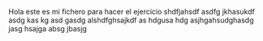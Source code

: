 Hola este es mi fichero para hacer el ejercicio
shdfjahsdf
asdfg jkhasukdf 
asdg kas kg
asd gasdg
alshdfghsajkdf
as hdgusa hdg
asjhgahsudghasdg
jasg hsajga
absg jbasjg
